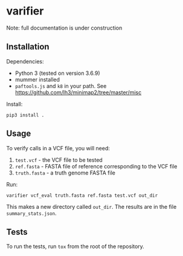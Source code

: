 # varifier

Note: full documentation is under construction

## Installation

Dependencies:

* Python 3 (tested on version 3.6.9)
* mummer installed
* `paftools.js` and `k8` in your path. See https://github.com/lh3/minimap2/tree/master/misc

Install:

```
pip3 install .
```

## Usage

To verify calls in a VCF file, you will need:

1. `test.vcf`  - the VCF file to be tested
2. `ref.fasta` - FASTA file of reference corresponding to the VCF file
3. `truth.fasta` - a truth genome FASTA file

Run:
```
varifier vcf_eval truth.fasta ref.fasta test.vcf out_dir
```

This makes a new directory called `out_dir`. The results are in the file
`summary_stats.json`.

## Tests

To run the tests, run `tox` from the root of the repository.

